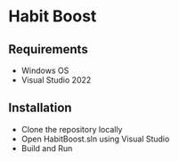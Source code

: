 # Habit Boost
## Requirements
- Windows OS
- Visual Studio 2022

## Installation
- Clone the repository locally
- Open HabitBoost.sln using Visual Studio
- Build and Run
